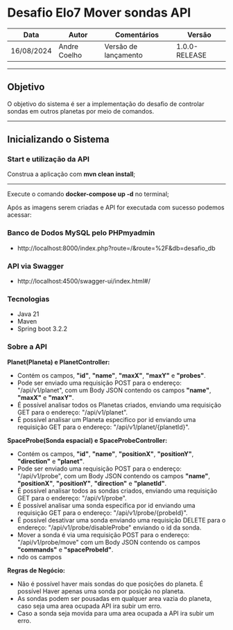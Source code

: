# Desafio Elo7 Mover sondas API

| Data       | Autor        | Comentários | Versão |
|------------|--------------| --- | --- |
| 16/08/2024 | Andre Coelho | Versão de lançamento | 1.0.0-RELEASE |

---

## Objetivo

O objetivo do sistema é ser a implementação do desafio de controlar sondas em outros planetas por meio de comandos.

---

## Inicializando o Sistema

### Start e utilização da API

Construa a aplicação com __mvn clean install__;

---

Execute o comando __docker-compose up -d__ no terminal;

Após as imagens serem criadas e API for executada com sucesso podemos acessar:

### Banco de Dodos MySQL pelo PHPmyadmin
* http://localhost:8000/index.php?route=/&route=%2F&db=desafio_db

### API via Swagger

* http://localhost:4500/swagger-ui/index.html#/

### Tecnologias

* Java 21
* Maven
* Spring boot 3.2.2

### Sobre a API

**Planet(Planeta) e PlanetController:**
- Contém os campos, **"id"**, **"name"**, **"maxX"**, **"maxY"** e **"probes"**.
- Pode ser enviado uma requisição POST para o endereço: "/api/v1/planet", com um Body JSON contendo os campos **"name"**, **"maxX"** e **"maxY"**.
- É possível analisar todos os Planetas criados, enviando uma requisição GET para o endereço: "/api/v1/planet".
- É possível analisar um Planeta especifico por id enviando uma requisição GET para o endereço: "/api/v1/planet/{planetId}".

**SpaceProbe(Sonda espacial) e SpaceProbeController:**
- Contém os campos, **"id"**, **"name"**, **"positionX"**, **"positionY"**, **"direction"** e **"planet"**.
- Pode ser enviado uma requisição POST para o endereço: "/api/v1/probe", com um Body JSON contendo os campos **"name"**, **"positionX"**, **"positionY"**, **"direction"** e **"planetId"**.
- É possível analisar todos as sondas criados, enviando uma requisição GET para o endereço: "/api/v1/probe".
- É possível analisar uma sonda especifica por id enviando uma requisição GET para o endereço: "/api/v1/probe/{probeId}".
- É possível desativar uma sonda enviando uma requisição DELETE para o endereço: "/api/v1/probe/disableProbe" enviando o id da sonda.
- Mover a sonda é via uma requisição POST para o endereço: "/api/v1/probe/move" com um Body JSON contendo os campos **"commands"** e **"spaceProbeId"**.
- ndo os campos

**Regras de Negócio:**

- Não é possível haver mais sondas do que posições do planeta. É possível Haver apenas uma sonda por posição no planeta.
- As sondas podem ser pousadas em qualquer area vazia do planeta, caso seja uma area ocupada API ira subir um erro.
- Caso a sonda seja movida para uma area ocupada a API ira subir um erro.


